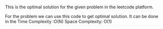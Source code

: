 This is the optimal solution for the given problem in the leetcode platform.

For the problem we can use this code to get optimal solution.
It can be done in the Time Complexity :O(N)
Space Complexity: O(1)